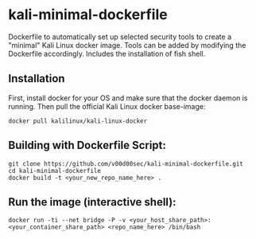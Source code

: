 # kali-minimal-dockerfile
Dockerfile to automatically set up selected security tools to create a "minimal" Kali Linux docker image. Tools can be added by modifying the Dockerfile accordingly. Includes the installation of fish shell.
## Installation
First, install docker for your OS and make sure that the docker daemon is running. Then pull the official Kali Linux docker base-image:
```
docker pull kalilinux/kali-linux-docker
```
## Building with Dockerfile Script:
```
git clone https://github.com/v00d00sec/kali-minimal-dockerfile.git
cd kali-minimal-dockerfile
docker build -t <your_new_repo_name_here> .
```
## Run the image (interactive shell):
```
docker run -ti --net bridge -P -v <your_host_share_path>:<your_container_share_path> <repo_name_here> /bin/bash
```
